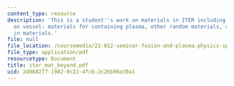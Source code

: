 ```yaml
---
content_type: resource
description: 'This is a student''s work on materials in ITER including the topics
  on vessel: materials for containing plasma, other random materials, and progress
  in materials.'
file: null
file_location: /coursemedia/22-012-seminar-fusion-and-plasma-physics-spring-2006/2d86827719829c224fcb2c26b98a39a1_iter_mat_beyond.pdf
file_type: application/pdf
resourcetype: Document
title: iter_mat_beyond.pdf
uid: 2d868277-1982-9c22-4fcb-2c26b98a39a1
---
```

